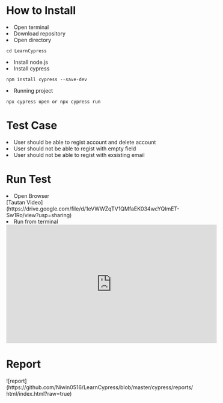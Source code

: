 <h1> How to Install </h1>
<u></u>
<li>Open terminal</li>
<li>Download repository</li>
<li>Open directory <pre><code>cd LearnCypress</code></pre> </li>
<li>Install node.js</li>
<li>Install cypress</li>
   <pre><code>npm install cypress --save-dev</code></pre>
<li>Running project</li>
   <pre><code>npx cypress open or npx cypress run</code></pre>

<h1> Test Case </h1>
<u></u>
<li>User should be able to regist account and delete account</li>
<li>User should not be able to regist with empty field</li>
<li>User should not be able to regist with exsisting email</li>

<h1> Run Test </h1>
<u></u>
<li> Open Browser</li>
[Tautan Video](https://drive.google.com/file/d/1eVWWZqTV1QMfaEK034wcYQImET-Sw1Ro/view?usp=sharing)



<li>Run from terminal</li>
<iframe width="560" height="315" src="https://drive.google.com/file/d/12foVf2re5mdo3uU95KtZtH4KR0ndBnDw/view?usp=sharing" frameborder="0" allowfullscreen></iframe>


<h1> Report </h1>
<u></u>
![report](https://github.com/Niwin0516/LearnCypress/blob/master/cypress/reports/html/index.html?raw=true)

